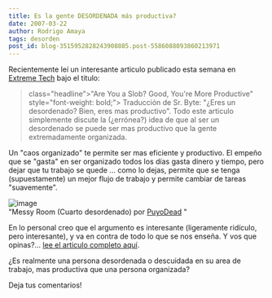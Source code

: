 ```yaml
---
title: Es la gente DESORDENADA más productiva?
date: 2007-03-22
author: Rodrigo Amaya
tags: desorden
post_id: blog-3515952828243908885.post-5586088093860213971
---
```


Recientemente leí un interesante articulo publicado esta semana en [Extreme Tech](https://www.extremetech.com/) bajo el titulo:

> class="headline">"Are You a Slob? Good, You're More Productive" style="font-weight: bold;">
Traducción de Sr. Byte: "¿Eres un desordenado? Bien, eres mas productivo". Todo este articulo simplemente discute la (¿errónea?) idea de que al ser un desordenado se puede ser mas productivo que la gente extremadamente organizada.

Un "caos organizado" te permite ser mas eficiente y productivo. El empeño que se "gasta" en ser organizado todos los días gasta dinero y tiempo, pero dejar que tu trabajo se quede ... como lo dejas, permite que se tenga (supuestamente) un mejor flujo de trabajo y permite cambiar de tareas "suavemente".

![image](https://bp0.blogger.com/_ayvorITawE4/RgNJ1sDxhXI/AAAAAAAAANA/1SPDGaVNU9M/s400/253932597_a23322970f.jpg)    
"Messy Room (Cuarto
desordenado) por [PuyoDead](https://www.flickr.com/photos/puyo/253932597/)
"

En lo personal creo que el argumento es interesante (ligeramente ridículo, pero interesante), y va en contra de todo lo que se nos enseña. Y vos que opinas?... [lee el articulo completo aquí](https://www.extremetech.com/article2/0,1697,2105584,00.asp).

¿Es realmente una persona desordenada o descuidada en su area de trabajo, mas productiva que una persona organizada?

Deja tus comentarios!